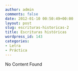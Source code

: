 ```yaml
---
author: admin
comments: false
date: 2012-01-10 00:50:49+00:00
layout: post
slug: escrituras-historicas-2
title: Escrituras históricas
wordpress_id: 143
categories:
- Letra
- Práctica
---
```


No Content Found

